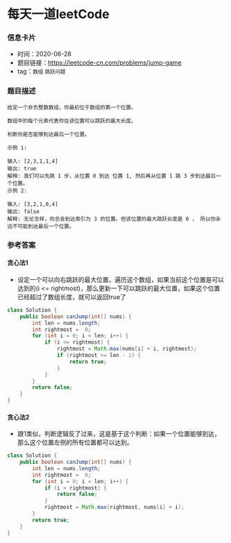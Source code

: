 # 每天一道leetCode

### 信息卡片

- 时间：2020-06-28
- 题目链接：https://leetcode-cn.com/problems/jump-game
- tag：`数组` `跳跃问题`

### 题目描述

```
给定一个非负整数数组，你最初位于数组的第一个位置。

数组中的每个元素代表你在该位置可以跳跃的最大长度。

判断你是否能够到达最后一个位置。

示例 1:

输入: [2,3,1,1,4]
输出: true
解释: 我们可以先跳 1 步，从位置 0 到达 位置 1, 然后再从位置 1 跳 3 步到达最后一个位置。
示例 2:

输入: [3,2,1,0,4]
输出: false
解释: 无论怎样，你总会到达索引为 3 的位置。但该位置的最大跳跃长度是 0 ， 所以你永远不可能到达最后一个位置。

```

### 参考答案

#### 贪心法1
- 设定一个可以向右跳跃的最大位置，遍历这个数组，如果当前这个位置是可以达到的(i <= rightmost)，那么更新一下可以跳跃的最大位置，如果这个位置已经超过了数组长度，就可以返回true了

```java
class Solution {
    public boolean canJump(int[] nums) {
        int len = nums.length;
        int rightmost =  0;
        for (int i = 0; i < len; i++) {
            if (i <= rightmost) {
                rightmost = Math.max(nums[i] + i, rightmost);
                if (rightmost >= len - 1) {
                    return true;
                }
            }
        }
        return false;
    }
}
```

#### 贪心法2
- 跟1类似，判断逻辑反了过来，这是基于这个判断：如果一个位置能够到达，那么这个位置左侧的所有位置都可以达到。

```java
class Solution {
    public boolean canJump(int[] nums) {
        int len = nums.length;
        int rightmost =  0;
        for (int i = 0; i < len; i++) {
            if (i > rightmost) {
                return false;
            }
            rightmost = Math.max(rightmost, nums[i] + i);
        }
        return true;
    }
}
```
